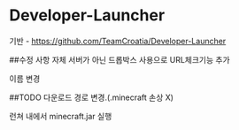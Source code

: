 # Developer-Launcher
기반 - https://github.com/TeamCroatia/Developer-Launcher

##수정 사항
자체 서버가 아닌 드롭박스 사용으로 URL체크기능 추가

이름 변경

##TODO
다운로드 경로 변경.(.minecraft 손상 X)

런쳐 내에서 minecraft.jar 실행
